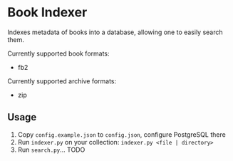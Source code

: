 # Book Indexer

Indexes metadata of books into a database, allowing one to easily search them.

Currently supported book formats:
* fb2

Currently supported archive formats:
* zip

## Usage

1. Copy `config.example.json` to `config.json`, configure PostgreSQL there
2. Run `indexer.py` on your collection: `indexer.py <file | directory>`
3. Run `search.py`... TODO
